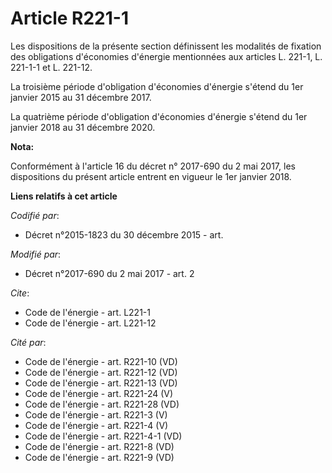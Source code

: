# Article R221-1

Les dispositions de la présente section définissent les modalités de fixation des obligations d'économies d'énergie
mentionnées aux articles L. 221-1, L. 221-1-1 et L. 221-12.

La troisième période d'obligation d'économies d'énergie s'étend du 1er janvier 2015 au 31 décembre 2017.

La quatrième période d'obligation d'économies d'énergie s'étend du 1er janvier 2018 au 31 décembre 2020.

**Nota:**

Conformément à l'article 16 du décret n° 2017-690 du 2 mai 2017, les dispositions du présent article entrent en vigueur le
1er janvier 2018.

**Liens relatifs à cet article**

_Codifié par_:

  - Décret n°2015-1823 du 30 décembre 2015 - art.

_Modifié par_:

  - Décret n°2017-690 du 2 mai 2017 - art. 2

_Cite_:

  - Code de l'énergie - art. L221-1
  - Code de l'énergie - art. L221-12

_Cité par_:

  - Code de l'énergie - art. R221-10 (VD)
  - Code de l'énergie - art. R221-12 (VD)
  - Code de l'énergie - art. R221-13 (VD)
  - Code de l'énergie - art. R221-24 (V)
  - Code de l'énergie - art. R221-28 (VD)
  - Code de l'énergie - art. R221-3 (V)
  - Code de l'énergie - art. R221-4 (V)
  - Code de l'énergie - art. R221-4-1 (VD)
  - Code de l'énergie - art. R221-8 (VD)
  - Code de l'énergie - art. R221-9 (VD)
